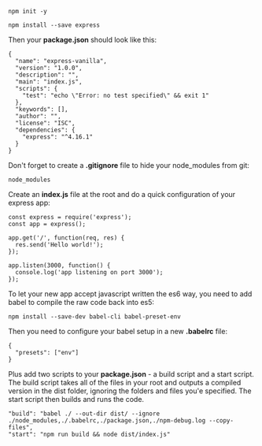 ``
npm init -y
``

``
npm install --save express
``



Then your **package.json** should look like this:
```
{
  "name": "express-vanilla",
  "version": "1.0.0",
  "description": "",
  "main": "index.js",
  "scripts": {
    "test": "echo \"Error: no test specified\" && exit 1"
  },
  "keywords": [],
  "author": "",
  "license": "ISC",
  "dependencies": {
    "express": "^4.16.1"
  }
}

```


Don't forget to create a **.gitignore** file to hide your node_modules from git:
```
node_modules
```

Create an **index.js** file at the root and do a quick configuration of your express app:

```
const express = require('express');
const app = express();

app.get('/', function(req, res) {
  res.send('Hello world!');
});

app.listen(3000, function() {
  console.log('app listening on port 3000');
});

```

To let your new app accept javascript written the es6 way, you need to add babel to compile the raw code back into es5:

``
npm install --save-dev babel-cli babel-preset-env
``

Then you need to configure your babel setup in a new **.babelrc** file:

```
{
  "presets": ["env"]
}
```

Plus add two scripts to your **package.json** - a build script and a start script. The build script takes all of the files in your root and outputs a compiled version in the dist folder, ignoring the folders and files you'e specified. The start script then builds and runs the code.

```
"build": "babel ./ --out-dir dist/ --ignore ./node_modules,./.babelrc,./package.json,./npm-debug.log --copy-files",
"start": "npm run build && node dist/index.js"
```
